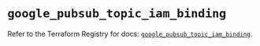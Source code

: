# `google_pubsub_topic_iam_binding`

Refer to the Terraform Registry for docs: [`google_pubsub_topic_iam_binding`](https://registry.terraform.io/providers/hashicorp/google-beta/6.14.0/docs/resources/google_pubsub_topic_iam_binding).
